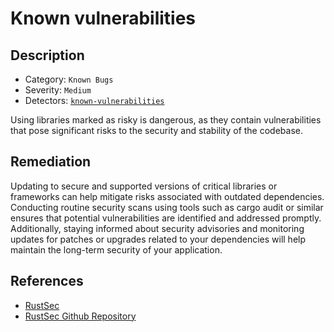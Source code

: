 # Known vulnerabilities

## Description

- Category: `Known Bugs`
- Severity: `Medium`
- Detectors: [`known-vulnerabilities`](https://github.com/CoinFabrik/scout-audit/tree/main/detectors/rust/known-vulnerabilities)

Using libraries marked as risky is dangerous, as they contain vulnerabilities that pose significant risks to the security and stability of the codebase.

## Remediation

Updating to secure and supported versions of critical libraries or frameworks can help mitigate risks associated with outdated dependencies. Conducting routine security scans using tools such as cargo audit or similar ensures that potential vulnerabilities are identified and addressed promptly. Additionally, staying informed about security advisories and monitoring updates for patches or upgrades related to your dependencies will help maintain the long-term security of your application.

## References

- [RustSec](https://rustsec.org/)
- [RustSec Github Repository](https://github.com/RustSec/advisory-db)
